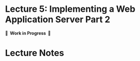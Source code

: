 # Lecture 5: Implementing a Web Application Server Part 2

**🚧  Work in Progress  🚧**

# Lecture Notes
